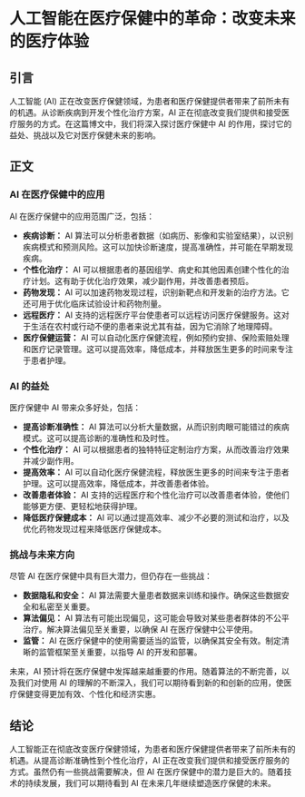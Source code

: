 # 人工智能在医疗保健中的革命：改变未来的医疗体验

## 引言

人工智能 (AI) 正在改变医疗保健领域，为患者和医疗保健提供者带来了前所未有的机遇。从诊断疾病到开发个性化治疗方案，AI 正在彻底改变我们提供和接受医疗服务的方式。在这篇博文中，我们将深入探讨医疗保健中 AI 的作用，探讨它的益处、挑战以及它对医疗保健未来的影响。

## 正文

### AI 在医疗保健中的应用

AI 在医疗保健中的应用范围广泛，包括：

- **疾病诊断：** AI 算法可以分析患者数据（如病历、影像和实验室结果），以识别疾病模式和预测风险。这可以加快诊断速度，提高准确性，并可能在早期发现疾病。
- **个性化治疗：** AI 可以根据患者的基因组学、病史和其他因素创建个性化的治疗计划。这有助于优化治疗效果，减少副作用，并改善患者预后。
- **药物发现：** AI 可以加速药物发现过程，识别新靶点和开发新的治疗方法。它还可用于优化临床试验设计和药物剂量。
- **远程医疗：** AI 支持的远程医疗平台使患者可以远程访问医疗保健服务。这对于生活在农村或行动不便的患者来说尤其有益，因为它消除了地理障碍。
- **医疗保健运营：** AI 可以自动化医疗保健流程，例如预约安排、保险索赔处理和医疗记录管理。这可以提高效率，降低成本，并释放医生更多的时间来专注于患者护理。

### AI 的益处

医疗保健中 AI 带来众多好处，包括：

- **提高诊断准确性：** AI 算法可以分析大量数据，从而识别肉眼可能错过的疾病模式。这可以提高诊断的准确性和及时性。
- **个性化治疗：** AI 可以根据患者的独特特征定制治疗方案，从而改善治疗效果并减少副作用。
- **提高效率：** AI 可以自动化医疗保健流程，释放医生更多的时间来专注于患者护理。这可以提高效率，降低成本，并改善患者体验。
- **改善患者体验：** AI 支持的远程医疗和个性化治疗可以改善患者体验，使他们能够更方便、更轻松地获得护理。
- **降低医疗保健成本：** AI 可以通过提高效率、减少不必要的测试和治疗，以及优化药物发现过程来降低医疗保健成本。

### 挑战与未来方向

尽管 AI 在医疗保健中具有巨大潜力，但仍存在一些挑战：

- **数据隐私和安全：** AI 算法需要大量患者数据来训练和操作。确保这些数据安全和私密至关重要。
- **算法偏见：** AI 算法有可能出现偏见，这可能会导致对某些患者群体的不公平治疗。解决算法偏见至关重要，以确保 AI 在医疗保健中公平使用。
- **监管：** AI 在医疗保健中的使用需要适当的监管，以确保其安全有效。制定清晰的监管框架至关重要，以指导 AI 的开发和部署。

未来，AI 预计将在医疗保健中发挥越来越重要的作用。随着算法的不断完善，以及我们对使用 AI 的理解的不断深入，我们可以期待看到新的和创新的应用，使医疗保健变得更加有效、个性化和经济实惠。

## 结论

人工智能正在彻底改变医疗保健领域，为患者和医疗保健提供者带来了前所未有的机遇。从提高诊断准确性到个性化治疗，AI 正在改变我们提供和接受医疗服务的方式。虽然仍有一些挑战需要解决，但 AI 在医疗保健中的潜力是巨大的。随着技术的持续发展，我们可以期待看到 AI 在未来几年继续塑造医疗保健的未来。
